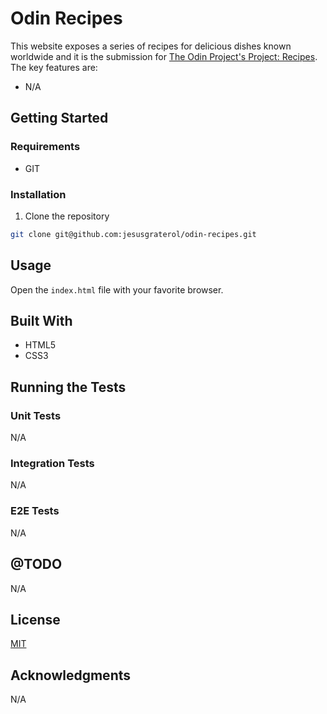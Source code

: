 # Odin Recipes

This website exposes a series of recipes for delicious dishes known worldwide and it is the submission for [The Odin Project's Project: Recipes](https://www.theodinproject.com/lessons/foundations-recipes). The key features are:

- N/A


## Getting Started

### Requirements

- GIT

### Installation

1) Clone the repository
```bash
git clone git@github.com:jesusgraterol/odin-recipes.git
```

## Usage

Open the `index.html` file with your favorite browser.

## Built With

- HTML5
- CSS3

## Running the Tests

### Unit Tests

N/A

### Integration Tests

N/A

### E2E Tests

N/A

## @TODO

N/A

## License

[MIT](https://choosealicense.com/licenses/mit/)

## Acknowledgments

N/A